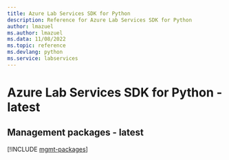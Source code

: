 ```yaml
---
title: Azure Lab Services SDK for Python
description: Reference for Azure Lab Services SDK for Python
author: lmazuel
ms.author: lmazuel
ms.data: 11/08/2022
ms.topic: reference
ms.devlang: python
ms.service: labservices
---
```

# Azure Lab Services SDK for Python - latest

## Management packages - latest
[!INCLUDE [mgmt-packages](lab-services-mgmt-index.md)]
